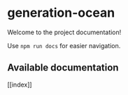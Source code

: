 # generation-ocean

Welcome to the project documentation!

Use `npm run docs` for easier navigation.

## Available documentation

[[index]]
